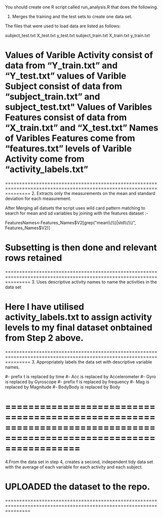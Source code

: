 You should create one R script called run_analysis.R that does the following.

1. Merges the training and the test sets to create one data set.

The files that were used to load data are listed as follows:

subject_test.txt
X_test.txt
y_test.txt
subject_train.txt
X_train.txt
y_train.txt

Values of Varible Activity consist of data from “Y_train.txt” and “Y_test.txt”
values of Varible Subject consist of data from “subject_train.txt” and subject_test.txt"
Values of Varibles Features consist of data from “X_train.txt” and “X_test.txt”
Names of Varibles Features come from “features.txt”
levels of Varible Activity come from “activity_labels.txt”
=====================================================================================================================
=====================================================================================================================
2. Extracts only the measurements on the mean and standard deviation for each measurement.

After Merging all datsets the script uses  wild card pattern matching to search for mean and sd variables by 
joining with the features dataset :-

FeaturesNames<-Features_Names$V2[grep("mean\\(\\)|std\\(\\)", Features_Names$V2)]

Subsetting is then done and relevant rows retained
=====================================================================================================================
=====================================================================================================================
3. Uses descriptive activity names to name the activities in the data set

Here I have utilised activity_labels.txt to assign activity levels  to my final dataset onbtained from Step 2 above.
=====================================================================================================================
=====================================================================================================================
3. Appropriately labels the data set with descriptive variable names.

#- prefix t  is replaced by  time
#- Acc is replaced by Accelerometer
#- Gyro is replaced by Gyroscope
#- prefix f is replaced by frequency
#- Mag is replaced by Magnitude
#- BodyBody is replaced by Body

=====================================================================================================================
=====================================================================================================================
4.From the data set in step 4, creates a second, independent tidy data set with the average of each variable for each activity and each subject.

UPLOADED the dataset to the repo.
=====================================================================================================================
=====================================================================================================================
